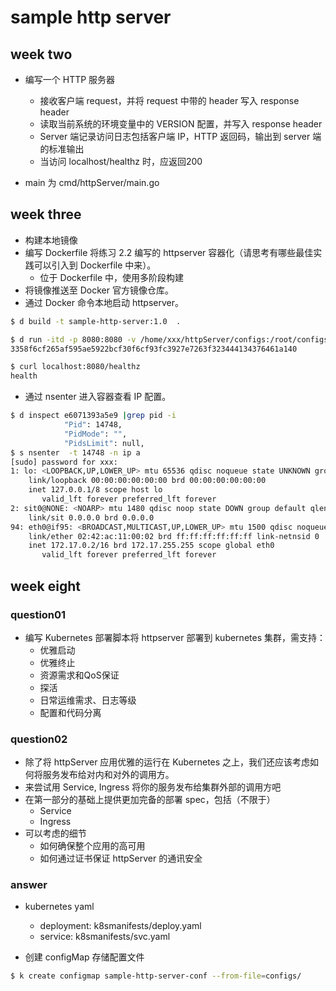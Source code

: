 # sample http server

## week two

+ 编写一个 HTTP 服务器
  + 接收客户端 request，并将 request 中带的 header 写入 response header
  + 读取当前系统的环境变量中的 VERSION 配置，并写入 response header
  + Server 端记录访问日志包括客户端 IP，HTTP 返回码，输出到 server 端的标准输出
  + 当访问 localhost/healthz 时，应返回200

+ main 为 cmd/httpServer/main.go

## week three

+ 构建本地镜像
+ 编写 Dockerfile 将练习 2.2 编写的 httpserver 容器化（请思考有哪些最佳实践可以引入到 Dockerfile 中来）。
  + 位于 Dockerfile 中，使用多阶段构建
+ 将镜像推送至 Docker 官方镜像仓库。
+ 通过 Docker 命令本地启动 httpserver。

```bash
$ d build -t sample-http-server:1.0  .

$ d run -itd -p 8080:8080 -v /home/xxx/httpServer/configs:/root/configs -v /home/xxx/httpServer/logs:/root/logs sample-http-server:1.0
3358f6cf265af595ae5922bcf30f6cf93fc3927e7263f323444134376461a140

$ curl localhost:8080/healthz
health
```

+ 通过 nsenter 进入容器查看 IP 配置。

```bash
$ d inspect e6071393a5e9 |grep pid -i
            "Pid": 14748,
            "PidMode": "",
            "PidsLimit": null,
$ s nsenter  -t 14748 -n ip a
[sudo] password for xxx:
1: lo: <LOOPBACK,UP,LOWER_UP> mtu 65536 qdisc noqueue state UNKNOWN group default qlen 1000
    link/loopback 00:00:00:00:00:00 brd 00:00:00:00:00:00
    inet 127.0.0.1/8 scope host lo
       valid_lft forever preferred_lft forever
2: sit0@NONE: <NOARP> mtu 1480 qdisc noop state DOWN group default qlen 1000
    link/sit 0.0.0.0 brd 0.0.0.0
94: eth0@if95: <BROADCAST,MULTICAST,UP,LOWER_UP> mtu 1500 qdisc noqueue state UP group default
    link/ether 02:42:ac:11:00:02 brd ff:ff:ff:ff:ff:ff link-netnsid 0
    inet 172.17.0.2/16 brd 172.17.255.255 scope global eth0
       valid_lft forever preferred_lft forever
```

## week eight
### question01
+ 编写 Kubernetes 部署脚本将 httpserver 部署到 kubernetes 集群，需支持：
  + 优雅启动
  + 优雅终止
  + 资源需求和QoS保证
  + 探活
  + 日常运维需求、日志等级
  + 配置和代码分离

### question02
+ 除了将 httpServer 应用优雅的运行在 Kubernetes 之上，我们还应该考虑如何将服务发布给对内和对外的调用方。
+ 来尝试用 Service, Ingress 将你的服务发布给集群外部的调用方吧
+ 在第一部分的基础上提供更加完备的部署 spec，包括（不限于）
  + Service
  + Ingress
+ 可以考虑的细节
  + 如何确保整个应用的高可用
  + 如何通过证书保证 httpServer 的通讯安全

### answer
+ kubernetes yaml 
  + deployment: k8smanifests/deploy.yaml
  + service: k8smanifests/svc.yaml

+ 创建 configMap 存储配置文件

```bash
$ k create configmap sample-http-server-conf --from-file=configs/
```
